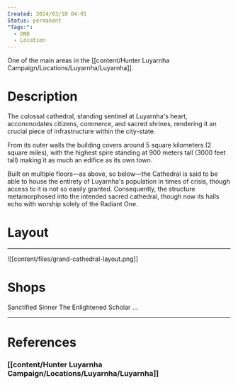 ```yaml
---
Created: 2024/03/10 04:01
Status: permanent
"Tags:":
  - DND
  - Location
---
```

One of the main areas in the [[content/Hunter Luyarnha Campaign/Locations/Luyarnha/Luyarnha]].

# Description

The colossal cathedral, standing sentinel at Luyarnha's heart, accommodates citizens, commerce, and sacred shrines, rendering it an crucial piece of infrastructure within the city-state. 

From its outer walls the building covers around 5 square kilometers (2 square miles), with the highest spire standing at 900 meters tall (3000 feet tall) making it as much an edifice as its own town. 

Built on multiple floors—as above, so below—the Cathedral is said to be able to house the entirety of Luyarnha's population in times of crisis, though access to it is not so easily granted. Consequently, the structure metamorphosed into the intended sacred cathedral, though now its halls echo with worship solely of the Radiant One.

# Layout
---
![[content/files/grand-cathedral-layout.png]]

# Shops
Sanctified Sinner
The Enlightened Scholar
...

---
# References
### [[content/Hunter Luyarnha Campaign/Locations/Luyarnha/Luyarnha]]